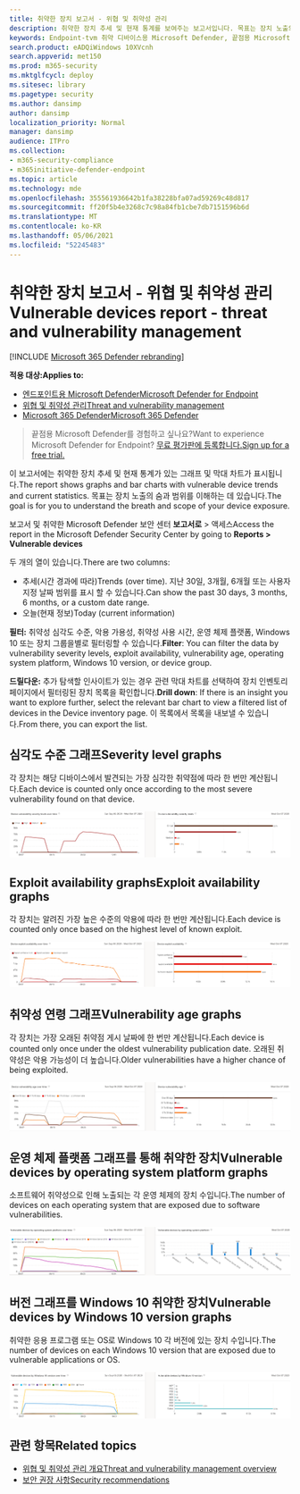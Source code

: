 ```yaml
---
title: 취약한 장치 보고서 - 위협 및 취약성 관리
description: 취약한 장치 추세 및 현재 통계를 보여주는 보고서입니다. 목표는 장치 노출의 숨과 범위를 이해하는 데 있습니다.
keywords: Endpoint-tvm 취약 디바이스용 Microsoft Defender, 끝점용 Microsoft Defender, tvm, 위협 & 노출 감소, 위협 및 취약성 감소, 보안 구성 모니터링
search.product: eADQiWindows 10XVcnh
search.appverid: met150
ms.prod: m365-security
ms.mktglfcycl: deploy
ms.sitesec: library
ms.pagetype: security
ms.author: dansimp
author: dansimp
localization_priority: Normal
manager: dansimp
audience: ITPro
ms.collection:
- m365-security-compliance
- m365initiative-defender-endpoint
ms.topic: article
ms.technology: mde
ms.openlocfilehash: 355561936642b1fa38228bfa07ad59269c48d817
ms.sourcegitcommit: ff20f5b4e3268c7c98a84fb1cbe7db7151596b6d
ms.translationtype: MT
ms.contentlocale: ko-KR
ms.lasthandoff: 05/06/2021
ms.locfileid: "52245483"
---
```

# <a name="vulnerable-devices-report---threat-and-vulnerability-management"></a><span data-ttu-id="4a28a-105">취약한 장치 보고서 - 위협 및 취약성 관리</span><span class="sxs-lookup"><span data-stu-id="4a28a-105">Vulnerable devices report - threat and vulnerability management</span></span>

[!INCLUDE [Microsoft 365 Defender rebranding](../../includes/microsoft-defender.md)]

<span data-ttu-id="4a28a-106">**적용 대상:**</span><span class="sxs-lookup"><span data-stu-id="4a28a-106">**Applies to:**</span></span>

- [<span data-ttu-id="4a28a-107">엔드포인트용 Microsoft Defender</span><span class="sxs-lookup"><span data-stu-id="4a28a-107">Microsoft Defender for Endpoint</span></span>](https://go.microsoft.com/fwlink/?linkid=2154037)
- [<span data-ttu-id="4a28a-108">위협 및 취약성 관리</span><span class="sxs-lookup"><span data-stu-id="4a28a-108">Threat and vulnerability management</span></span>](next-gen-threat-and-vuln-mgt.md)
- [<span data-ttu-id="4a28a-109">Microsoft 365 Defender</span><span class="sxs-lookup"><span data-stu-id="4a28a-109">Microsoft 365 Defender</span></span>](https://go.microsoft.com/fwlink/?linkid=2118804)

><span data-ttu-id="4a28a-110">끝점용 Microsoft Defender를 경험하고 싶나요?</span><span class="sxs-lookup"><span data-stu-id="4a28a-110">Want to experience Microsoft Defender for Endpoint?</span></span> [<span data-ttu-id="4a28a-111">무료 평가판에 등록합니다.</span><span class="sxs-lookup"><span data-stu-id="4a28a-111">Sign up for a free trial.</span></span>](https://www.microsoft.com/microsoft-365/windows/microsoft-defender-atp?ocid=docs-wdatp-portaloverview-abovefoldlink)

<span data-ttu-id="4a28a-112">이 보고서에는 취약한 장치 추세 및 현재 통계가 있는 그래프 및 막대 차트가 표시됩니다.</span><span class="sxs-lookup"><span data-stu-id="4a28a-112">The report shows graphs and bar charts with vulnerable device trends and current statistics.</span></span> <span data-ttu-id="4a28a-113">목표는 장치 노출의 숨과 범위를 이해하는 데 있습니다.</span><span class="sxs-lookup"><span data-stu-id="4a28a-113">The goal is for you to understand the breath and scope of your device exposure.</span></span>

<span data-ttu-id="4a28a-114">보고서 및 취약한 Microsoft Defender 보안 센터 **보고서로** > 액세스</span><span class="sxs-lookup"><span data-stu-id="4a28a-114">Access the report in the Microsoft Defender Security Center by going to **Reports > Vulnerable devices**</span></span>

<span data-ttu-id="4a28a-115">두 개의 열이 있습니다.</span><span class="sxs-lookup"><span data-stu-id="4a28a-115">There are two columns:</span></span>

- <span data-ttu-id="4a28a-116">추세(시간 경과에 따라)</span><span class="sxs-lookup"><span data-stu-id="4a28a-116">Trends (over time).</span></span> <span data-ttu-id="4a28a-117">지난 30일, 3개월, 6개월 또는 사용자 지정 날짜 범위를 표시 할 수 있습니다.</span><span class="sxs-lookup"><span data-stu-id="4a28a-117">Can show the past 30 days, 3 months, 6 months, or a custom date range.</span></span>
- <span data-ttu-id="4a28a-118">오늘(현재 정보)</span><span class="sxs-lookup"><span data-stu-id="4a28a-118">Today (current information)</span></span>

<span data-ttu-id="4a28a-119">**필터:** 취약성 심각도 수준, 악용 가용성, 취약성 사용 시간, 운영 체제 플랫폼, Windows 10 또는 장치 그룹을별로 필터링할 수 있습니다.</span><span class="sxs-lookup"><span data-stu-id="4a28a-119">**Filter**: You can filter the data by vulnerability severity levels, exploit availability, vulnerability age, operating system platform, Windows 10 version, or device group.</span></span>

<span data-ttu-id="4a28a-120">**드릴다운:** 추가 탐색할 인사이트가 있는 경우 관련 막대 차트를 선택하여 장치 인벤토리 페이지에서 필터링된 장치 목록을 확인합니다.</span><span class="sxs-lookup"><span data-stu-id="4a28a-120">**Drill down**: If there is an insight you want to explore further, select the relevant bar chart to view a filtered list of devices in the Device inventory page.</span></span> <span data-ttu-id="4a28a-121">이 목록에서 목록을 내보낼 수 있습니다.</span><span class="sxs-lookup"><span data-stu-id="4a28a-121">From there, you can export the list.</span></span>

## <a name="severity-level-graphs"></a><span data-ttu-id="4a28a-122">심각도 수준 그래프</span><span class="sxs-lookup"><span data-stu-id="4a28a-122">Severity level graphs</span></span>

<span data-ttu-id="4a28a-123">각 장치는 해당 디바이스에서 발견되는 가장 심각한 취약점에 따라 한 번만 계산됩니다.</span><span class="sxs-lookup"><span data-stu-id="4a28a-123">Each device is counted only once according to the most severe vulnerability found on that device.</span></span>

![현재 장치 취약성 심각도 수준의 그래프 1개와 시간의 따라 수준을 표시하는 그래프 1개](images/tvm-report-severity.png)

## <a name="exploit-availability-graphs"></a><span data-ttu-id="4a28a-125">Exploit availability graphs</span><span class="sxs-lookup"><span data-stu-id="4a28a-125">Exploit availability graphs</span></span>

<span data-ttu-id="4a28a-126">각 장치는 알려진 가장 높은 수준의 악용에 따라 한 번만 계산됩니다.</span><span class="sxs-lookup"><span data-stu-id="4a28a-126">Each device is counted only once based on the highest level of known exploit.</span></span>

![현재 장치 악용 가용성의 그래프 하나와 시간의 따라 가용성을 보여 주는 그래프 한 개](images/tvm-report-exploit-availability.png)

## <a name="vulnerability-age-graphs"></a><span data-ttu-id="4a28a-128">취약성 연령 그래프</span><span class="sxs-lookup"><span data-stu-id="4a28a-128">Vulnerability age graphs</span></span>

<span data-ttu-id="4a28a-129">각 장치는 가장 오래된 취약점 게시 날짜에 한 번만 계산됩니다.</span><span class="sxs-lookup"><span data-stu-id="4a28a-129">Each device is counted only once under the oldest vulnerability publication date.</span></span> <span data-ttu-id="4a28a-130">오래된 취약성은 악용 가능성이 더 높습니다.</span><span class="sxs-lookup"><span data-stu-id="4a28a-130">Older vulnerabilities have a higher chance of being exploited.</span></span>

![현재 장치 취약성 연령의 그래프 1개와 시간이 지난 기간을 보여주는 그래프 한 개.](images/tvm-report-age.png)

## <a name="vulnerable-devices-by-operating-system-platform-graphs"></a><span data-ttu-id="4a28a-132">운영 체제 플랫폼 그래프를 통해 취약한 장치</span><span class="sxs-lookup"><span data-stu-id="4a28a-132">Vulnerable devices by operating system platform graphs</span></span>

<span data-ttu-id="4a28a-133">소프트웨어 취약성으로 인해 노출되는 각 운영 체제의 장치 수입니다.</span><span class="sxs-lookup"><span data-stu-id="4a28a-133">The number of devices on each operating system that are exposed due to software vulnerabilities.</span></span>

![운영 체제 플랫폼을 통해 현재 취약한 장치의 그래프 한 개와 시간이 지날 때 OS 플랫폼에 의해 취약한 장치를 보여주는 그래프 하나.](images/tvm-report-os.png)

## <a name="vulnerable-devices-by-windows-10-version-graphs"></a><span data-ttu-id="4a28a-135">버전 그래프를 Windows 10 취약한 장치</span><span class="sxs-lookup"><span data-stu-id="4a28a-135">Vulnerable devices by Windows 10 version graphs</span></span>

<span data-ttu-id="4a28a-136">취약한 응용 프로그램 또는 OS로 Windows 10 각 버전에 있는 장치 수입니다.</span><span class="sxs-lookup"><span data-stu-id="4a28a-136">The number of devices on each Windows 10 version that are exposed due to vulnerable applications or OS.</span></span>

![현재 취약한 장치의 한 그래프와 Windows 10 버전을 통해 취약한 장치를 보여 Windows 10 그래프.](images/tvm-report-version.png)

## <a name="related-topics"></a><span data-ttu-id="4a28a-138">관련 항목</span><span class="sxs-lookup"><span data-stu-id="4a28a-138">Related topics</span></span>

- [<span data-ttu-id="4a28a-139">위협 및 취약성 관리 개요</span><span class="sxs-lookup"><span data-stu-id="4a28a-139">Threat and vulnerability management overview</span></span>](next-gen-threat-and-vuln-mgt.md)
- [<span data-ttu-id="4a28a-140">보안 권장 사항</span><span class="sxs-lookup"><span data-stu-id="4a28a-140">Security recommendations</span></span>](tvm-security-recommendation.md)
